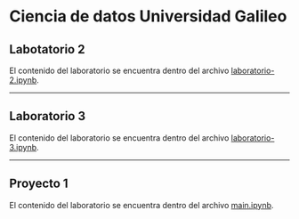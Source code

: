 # Ciencia de datos Universidad Galileo 


## Labotatorio 2


El contenido del laboratorio se encuentra dentro del archivo [laboratorio-2.ipynb](lab-2/laboratorio-2.ipynb). 

--- 

## Laboratorio 3

El contenido del laboratorio se encuentra dentro del archivo [laboratorio-3.ipynb](lab-3/laboratorio-3.ipynb). 

--- 

## Proyecto 1



El contenido del laboratorio se encuentra dentro del archivo [main.ipynb](project-1/main.ipynb). 